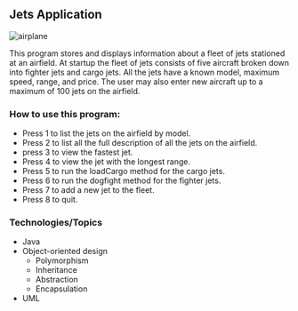 ## Jets Application
![airplane](https://dz7u9q3vpd4eo.cloudfront.net/wp-content/legacy/posts/484e5297-d3e0-4897-9ab5-ebea51a317ff.jpg)

This program stores and displays information about a fleet of jets stationed at an airfield.  At startup the fleet of jets consists of five aircraft broken down into fighter jets and cargo jets.  All the jets have a known model, maximum speed, range, and price.  The user may also enter new aircraft up to a maximum of 100 jets on the airfield.

### How to use this program:
* Press 1 to list the jets on the airfield by model.
* Press 2 to list all the full description of all the jets on the airfield.
* press 3 to view the fastest jet.
* Press 4 to view the jet with the longest range.
* Press 5 to run the loadCargo method for the cargo jets.
* Press 6 to run the dogfight method for the fighter jets.
* Press 7 to add a new jet to the fleet.
* Press 8 to quit.

### Technologies/Topics
* Java
* Object-oriented design
  * Polymorphism
  * Inheritance
  * Abstraction
  * Encapsulation
* UML
